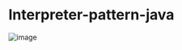 # Interpreter-pattern-java

![image](https://github.com/andreseagle1927/Interpreter-pattern-java/assets/96150493/4dc368fe-dfee-4ad6-bd72-76d1075fbf55)
